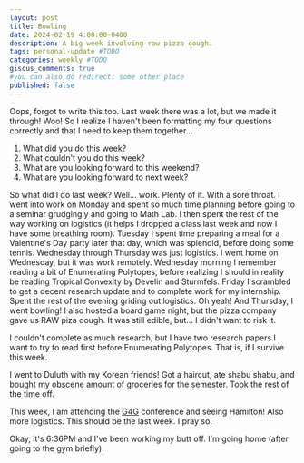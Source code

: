 ```yaml
---
layout: post
title: Bowling
date: 2024-02-19 4:00:00-0400
description: A big week involving raw pizza dough.
tags: personal-update #TODO
categories: weekly #TODO
giscus_comments: true
#you can also do redirect: some other place
published: false
---
```


Oops, forgot to write this too. Last week there was a lot, but we made it through! Woo! So I realize I haven't been formatting my four questions correctly and that I need to keep them together...

1. What did you do this week?
2. What couldn't you do this week?
3. What are you looking forward to this weekend?
4. What are you looking forward to next week?

So what did I do last week? Well... work. Plenty of it. With a sore throat. I went into work on Monday and spent so much time planning before going to a seminar grudgingly and going to Math Lab. I then spent the rest of the way working on logistics (it helps I dropped a class last week and now I have some breathing room). Tuesday I spent time preparing a meal for a Valentine's Day party later that day, which was splendid, before doing some tennis. Wednesday through Thursday was just logistics. I went home on Wednesday, but it was work remotely. Wednesday morning I remember reading a bit of Enumerating Polytopes, before realizing I should in reality be reading Tropical Convexity by Develin and Sturmfels. Friday I scrambled to get a decent research update and to complete work for my internship. Spent the rest of the evening griding out logistics. Oh yeah! And Thursday, I went bowling! I also hosted a board game night, but the pizza company gave us RAW piza dough. It was still edible, but... I didn't want to risk it.

I couldn't complete as much research, but I have two research papers I want to try to read first before Enumerating Polytopes. That is, if I survive this week.

I went to Duluth with my Korean friends! Got a haircut, ate shabu shabu, and bought my obscene amount of groceries for the semester. Took the rest of the time off.

This week, I am attending the [G4G](https://gathering4gardner.org) conference and seeing Hamilton! Also more logistics. This should be the last week. I pray so.

Okay, it's 6:36PM and I've been working my butt off. I'm going home (after going to the gym briefly).